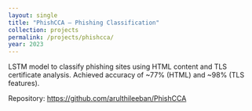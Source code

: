 ```yaml
---
layout: single
title: "PhishCCA — Phishing Classification"
collection: projects
permalink: /projects/phishcca/
year: 2023
---
```


LSTM model to classify phishing sites using HTML content and TLS certificate analysis. Achieved accuracy of ~77% (HTML) and ~98% (TLS features).

Repository: https://github.com/arulthileeban/PhishCCA
